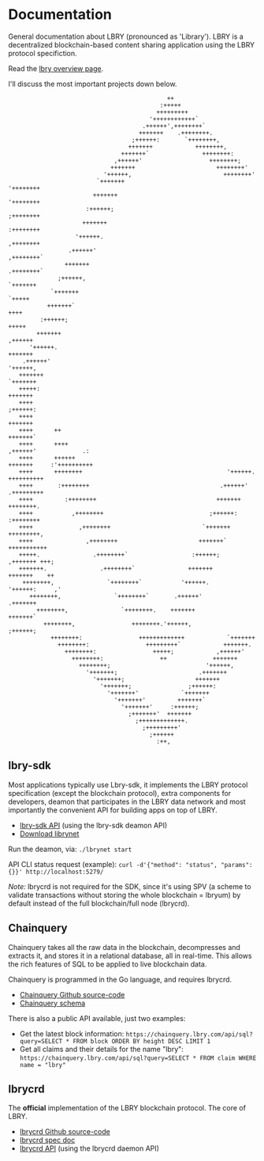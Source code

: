 # Documentation

General documentation about LBRY (pronounced as 'Library'). LBRY is a decentralized blockchain-based content sharing application using the LBRY protocol specifiction.

Read the [lbry overview page](https://lbry.tech/overview).

I'll discuss the most important projects down below.

```
                                             ++                                            
                                           :+++++                                          
                                          +++++++++                                        
                                        '++++++++++++`                                     
                                      .++++++',++++++++`                                   
                                     +++++++    .++++++++.                                 
                                   ;++++++:       `++++++++,                               
                                  +++++++            ++++++++,                             
                                +++++++`               ++++++++:                           
                              ,++++++'                   ++++++++;                         
                             +++++++                       ++++++++'                       
                           '++++++,                          ++++++++'                     
                         `+++++++                              '++++++++                   
                        +++++++                                  '++++++++                 
                      :++++++;                                     ;++++++++               
                     +++++++                                         :++++++++             
                   '++++++.                                            ,++++++++           
                 .++++++'                                                ,++++++++`        
                +++++++                                                    .++++++++`      
              ;++++++,                                                       `+++++++      
            `+++++++                                                           `+++++      
           +++++++`                                                              ++++      
         :++++++;                                                               +++++      
        +++++++                                                               ,++++++      
      '++++++.                                                               +++++++       
    .++++++'                                                               '++++++,        
   +++++++                                                               `+++++++          
   +++++:                                                               +++++++            
   ++++                                                               ;++++++:             
   ++++                                                              +++++++               
   ++++      ++                                                    +++++++`                
   ++++      ++++                                                ,++++++'             .:   
   ++++      ++++++                                             +++++++     :'++++++++++   
   ++++      ++++++++                                         '++++++.       ++++++++++    
   ++++       :++++++++                                     .++++++'         .+++++++++    
   ++++         :++++++++                                  +++++++            ++++++++.    
   ++++           ,++++++++                              ;++++++:            :++++++++     
   ++++             ,++++++++                          `+++++++             +++++++++,     
   ++++               ,++++++++                       +++++++`            +++++++++++      
   +++++.               .++++++++`                  :++++++;            ,+++++++ +++;      
   +++++++.               .++++++++`               +++++++             +++++++    ++       
    ++++++++,               `++++++++`           '++++++.            '++++++:     ,'       
      ++++++++,               `++++++++`       .++++++'            .+++++++                
        ++++++++,               `++++++++.    +++++++             +++++++`                 
          ++++++++,                ++++++++.'++++++,            ;++++++;                   
            ++++++++:                +++++++++++++            `+++++++                     
              ++++++++:                +++++++++`            +++++++.                      
                ++++++++:                +++++;            ,++++++'                        
                  ++++++++:                ++             +++++++                          
                    ++++++++;                           '++++++,                           
                      '+++++++;                       .+++++++                             
                        '+++++++;                    +++++++                               
                          '+++++++;                ;++++++:                                
                            '+++++++'            `+++++++                                  
                              '+++++++'         +++++++`                                   
                                '+++++++'     :++++++;                                     
                                  ;+++++++'  +++++++                                       
                                    ;+++++++++++++.                                        
                                      ;+++++++++'                                          
                                        ;++++++                                            
                                          :++,
```

## lbry-sdk

Most applications typically use Lbry-sdk, it implements the LBRY protocol specification (except the blockchain protocol), extra components for developers, deamon that participates in the LBRY data network and most importantly the convenient API for building apps on top of LBRY.

* [lbry-sdk API](https://lbry.tech/api/sdk) (using the lbry-sdk deamon API)
* [Download librynet](https://github.com/lbryio/lbry-sdk/releases)

Run the deamon, via: `./lbrynet start`

API CLI status request (example): `curl -d'{"method": "status", "params": {}}' http://localhost:5279/`

*Note:* lbrycrd is not required for the SDK, since it's using SPV (a scheme to validate transactions without storing the whole blockchain = lbryum) by default instead of the full blockchain/full node (lbrycrd).

## Chainquery

Chainquery takes all the raw data in the blockchain, decompresses and extracts it, and stores it in a relational database, all in real-time. This allows the rich features of SQL to be applied to live blockchain data.

Chainquery is programmed in the Go language, and requires lbrycrd.

* [Chainquery Github source-code](https://github.com/lbryio/chainquery)
* [Chainquery schema](https://github.com/lbryio/chainquery/blob/master/db/chainquery_schema.sql)

There is also a public API available, just two examples:

* Get the latest block information: `https://chainquery.lbry.com/api/sql?query=SELECT * FROM block ORDER BY height DESC LIMIT 1`
* Get all claims and their details for the name "lbry": `https://chainquery.lbry.com/api/sql?query=SELECT * FROM claim WHERE name = "lbry"`

## lbrycrd

The **official** implementation of the LBRY blockchain protocol. The core of LBRY.

* [lbrycrd Github source-code](https://github.com/lbryio/lbrycrd)
* [lbrycrd spec doc](lbry-spec.pdf)
* [lbrycrd API](https://lbry.tech/api/blockchain) (using the lbrycrd daemon API)


